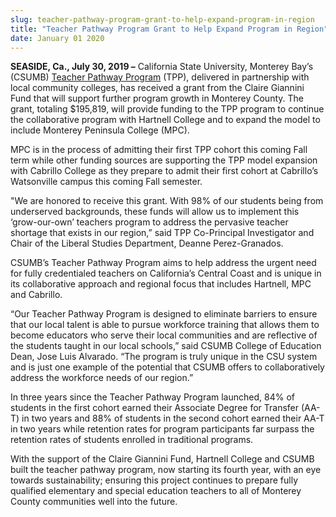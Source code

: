 ```yaml
---
slug: teacher-pathway-program-grant-to-help-expand-program-in-region
title: "Teacher Pathway Program Grant to Help Expand Program in Region"
date: January 01 2020
---
```


 
<p>
  <b>SEASIDE, Ca., July 30, 2019 –</b> California State University, Monterey
  Bay’s (CSUMB)
  <a href="https://csumb.edu/liberalstudies/teacher-pathway-program"
    >Teacher Pathway Program</a
  >
  (TPP), delivered in partnership with local community colleges, has received a
  grant from the Claire Giannini Fund that will support further program growth
  in Monterey County. The grant, totaling $195,819, will provide funding to the
  TPP program to continue the collaborative program with Hartnell College and to
  expand the model to include Monterey Peninsula College (MPC).
</p>
<p>
  MPC is in the process of admitting their first TPP cohort this coming Fall
  term while other funding sources are supporting the TPP model expansion with
  Cabrillo College as they prepare to admit their first cohort at Cabrillo’s
  Watsonville campus this coming Fall semester.
</p>
<p>
  "We are honored to receive this grant. With 98% of our students being from
  underserved backgrounds, these funds will allow us to implement this
  ‘grow-our-own’ teachers program to address the pervasive teacher shortage that
  exists in our region,” said TPP Co-Principal Investigator and Chair of the
  Liberal Studies Department, Deanne Perez-Granados.
</p>
<p>
  CSUMB’s Teacher Pathway Program aims to help address the urgent need for fully
  credentialed teachers on California’s Central Coast and is unique in its
  collaborative approach and regional focus that includes Hartnell, MPC and
  Cabrillo.
</p>
<p>
  “Our Teacher Pathway Program is designed to eliminate barriers to ensure that
  our local talent is able to pursue workforce training that allows them to
  become educators who serve their local communities and are reflective of the
  students taught in our local schools,” said CSUMB College of Education Dean,
  Jose Luis Alvarado. “The program is truly unique in the CSU system and is just
  one example of the potential that CSUMB offers to collaboratively address the
  workforce needs of our region.”
</p>
<p>
  In three years since the Teacher Pathway Program launched, 84% of students in
  the first cohort earned their Associate Degree for Transfer (AA-T) in two
  years and 88% of students in the second cohort earned their AA-T in two years
  while retention rates for program participants far surpass the retention rates
  of students enrolled in traditional programs.
</p>
<p>
  With the support of the Claire Giannini Fund, Hartnell College and CSUMB built
  the teacher pathway program, now starting its fourth year, with an eye towards
  sustainability; ensuring this project continues to prepare fully qualified
  elementary and special education teachers to all of Monterey County
  communities well into the future.
</p>
 

